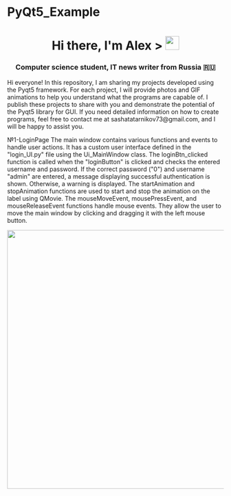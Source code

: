 # PyQt5_Example
<h1 align="center">Hi there, I'm Alex > 
<img src="https://github.com/blackcater/blackcater/raw/main/images/Hi.gif" height="32"/></h1>
<h3 align="center">Computer science student, IT news writer from Russia 🇷🇺</h3>
Hi everyone! 
In this repository, I am sharing my projects developed using the Pyqt5 framework. 
For each project, I will provide photos and GIF animations to help you understand what the programs are capable of. 
I publish these projects to share with you and demonstrate the potential of the Pyqt5 library for GUI. 
If you need detailed information on how to create programs, 
feel free to contact me at sashatatarnikov73@gmail.com, and I will be happy to assist you.

№1-LoginPage
The main window contains various functions and events to handle user actions. 
It has a custom user interface defined in the "login_UI.py" file using the Ui_MainWindow class.
The loginBtn_clicked function is called when the "loginButton" is clicked and checks the entered username and password. 
If the correct password ("0") and username "admin" are entered, a message displaying successful authentication is shown. 
Otherwise, a warning is displayed.
The startAnimation and stopAnimation functions are used to start and stop the animation on the label using QMovie.
The mouseMoveEvent, mousePressEvent, and mouseReleaseEvent functions handle mouse events. 
They allow the user to move the main window by clicking and dragging it with the left mouse button.

<div id="header" align="center">
  <img src="https://github.com/AlexBalind70/PyQt5_Example/assets/102526063/4cdcb7e2-a70a-4753-ab55-f25148819fda" width="600"/>
</div>



